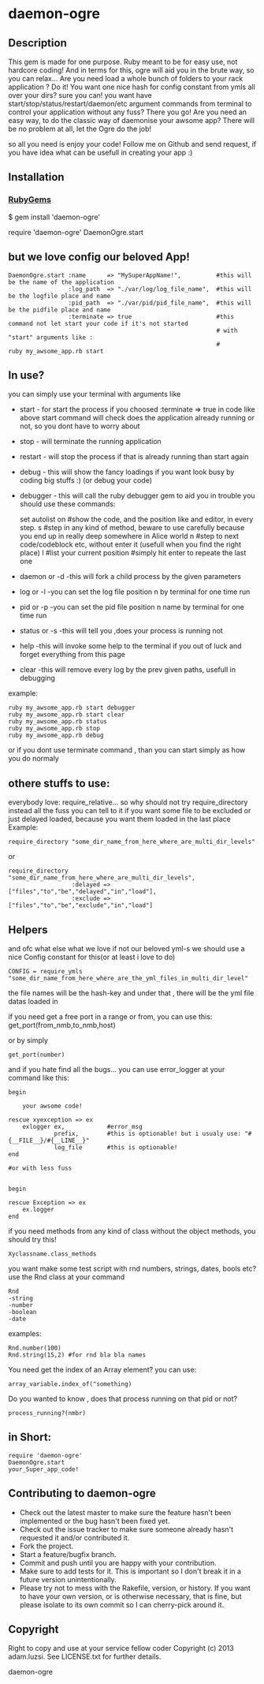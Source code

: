 daemon-ogre
===========

Description
-----------

This gem is made for one purpose. 
Ruby meant to be for easy use, not hardcore coding! 
And in terms for this, ogre will aid you in the brute way, 
    so you can relax... 
Are you need load a whole bunch of folders to your rack application ? 
Do it! You want one nice hash for config constant 
from ymls all over your dirs? sure you can! you want have 
start/stop/status/restart/daemon/etc argument commands from 
terminal to control your application without any fuss? 
There you go! Are you need an easy way, 
to do the classic way of daemonise your awsome app? 
There will be no problem at all, let the Ogre do the job!

so all you need is enjoy your code! 
Follow me on Github and send request, 
if you have idea what can be usefull in creating your app :) 



Installation
------------

### [RubyGems](http://rubygems.org/)

$ gem install 'daemon-ogre'


require 'daemon-ogre'
DaemonOgre.start


but we love config our beloved App!
-----------------------------------


    DaemonOgre.start :name      => "MySuperAppName!",          #this will be the name of the application
                     :log_path  => "./var/log/log_file_name",  #this will be the logfile place and name
                     :pid_path  => "./var/pid/pid_file_name",  #this will be the pidfile place and name
                     :terminate => true                        #this command not let start your code if it's not started
                                                               # with "start" arguments like :
                                                               #                  ruby my_awsome_app.rb start

In use?
-------


you can simply use your terminal with arguments like
* start - for start the process if you choosed :terminate => true in code like above
start command will check does the application already running or not, so you dont have to worry about

* stop     - will terminate the running application
* restart  - will stop the process if that is already running than start again
* debug    - this will show the fancy loadings if you want look busy by coding big stuffs :) (or debug your code)
* debugger - this will call the ruby debugger gem to aid you in trouble
you should use these commands:


    set autolist on   #show the code, and the position like and editor, in every step. 
    s                 #step in any kind of method, beware to use carefully because you end up in really deep somewhere in Alice world
    n                 #step to next code/codeblock etc, without enter it (usefull when you find the right place)
    l                 #list your current position
                      #simply hit enter to repeate the last one
    
    
* daemon or -d -this will fork a child process by the given parameters
* log    or -l -you can set the log file position n by terminal for one time run
* pid    or -p -you can set the pid file position n name by terminal for one time run
* status or -s -this will tell you ,does your process is running not 
* help         -this will invoke some help to the terminal if you out of luck and forget everything from this page
* clear        -this will remove every log by the prev given paths, usefull in debugging

example:

    ruby my_awsome_app.rb start debugger
    ruby my_awsome_app.rb start clear
    ruby my_awsome_app.rb status
    ruby my_awsome_app.rb stop
    ruby my_awsome_app.rb debug
   
   
or if you dont use terminate command , than you can start simply as how you do normaly



othere stuffs to use:
---------------------
everybody love: require_relative...
so why should not try require_directory instead all the fuss
you can tell to it if you want some file to be excluded or just delayed loaded,
because you want them loaded in the last place
Example:


    require_directory "some_dir_name_from_here_where_are_multi_dir_levels"

or

    require_directory "some_dir_name_from_here_where_are_multi_dir_levels",
                      :delayed => ["files","to","be","delayed","in","load"],
                      :exclude => ["files","to","be","exclude","in","load"]



Helpers
-------

and ofc what else what we love if not our beloved yml-s
we should use a nice Config constant for this(or at least i love to do)

    CONFIG = require_ymls "some_dir_name_from_here_where_are_the_yml_files_in_multi_dir_level"
the file names will be the hash-key and under that , there will be the yml file datas loaded in

if you need get a free port in a range or from, you can use this:
    get_port(from_nmb,to_nmb,host)

or by simply

    get_port(number)


and if you hate find all the bugs... you can use error_logger at your command like this:


    begin

        your awsome code!

    rescue xyexception => ex
        exlogger ex,            #error_msg
                 prefix,        #this is optionable! but i usualy use: "#{__FILE__}/#{__LINE__}"
                 log_file       #this is optionable!
    end
    
    #or with less fuss
    
    
    begin
    
    rescue Exception => ex
        ex.logger
    end
    
    
    


if you need methods from any kind of class without the object methods, you should try this!


    Xyclassname.class_methods


you want make some test script with rnd numbers, strings, dates, bools etc? use the Rnd class at your command


    Rnd
    -string
    -number
    -boolean
    -date


examples:


    Rnd.number(100)
    Rnd.string(15,2) #for rnd bla bla names
    


You need get the index of an Array element? you can use:



    array_variable.index_of("something)


Do you wanted to know , does that process running on that pid or not?



    process_running?(nmbr)




in Short:
---------

    require 'daemon-ogre'
    DaemonOgre.start
    your_Super_app_code!





Contributing to daemon-ogre
---------------------------

* Check out the latest master to make sure the feature hasn't been implemented or the bug hasn't been fixed yet.
* Check out the issue tracker to make sure someone already hasn't requested it and/or contributed it.
* Fork the project.
* Start a feature/bugfix branch.
* Commit and push until you are happy with your contribution.
* Make sure to add tests for it. This is important so I don't break it in a future version unintentionally.
* Please try not to mess with the Rakefile, version, or history. If you want to have your own version, or is otherwise necessary, that is fine, but please isolate to its own commit so I can cherry-pick around it.

Copyright
---------

Right to copy and use at your service fellow coder
Copyright (c) 2013 adam.luzsi. See LICENSE.txt for
further details.


daemon-ogre
